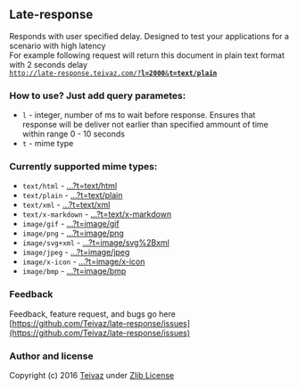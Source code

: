 ## Late-response
Responds with user specified delay. Designed to test your applications for a scenario with high latency  
For example following request will return this document in plain text format with 2 seconds delay  
[`http://late-response.teivaz.com/?`**`l=2000`**`&`**`t=text/plain`**](http://late-response.teivaz.com/?l=2000&t=text/plain)

### How to use? Just add query parametes:
 - `l` - integer, number of ms to wait before response. Ensures that response will be deliver not earlier than specified ammount of time within range 0 - 10 seconds
 - `t` - mime type

### Currently supported mime types:
 - `text/html` - [...?t=text/html](http://late-response.teivaz.com?t=text/html)
 - `text/plain` - [...?t=text/plain](http://late-response.teivaz.com?t=text/plain)
 - `text/xml` - [...?t=text/xml](http://late-response.teivaz.com?t=text/xml)
 - `text/x-markdown` - [...?t=text/x-markdown](http://late-response.teivaz.com?t=text/x-markdown)
 - `image/gif` - [...?t=image/gif](http://late-response.teivaz.com?t=image/gif)
 - `image/png` - [...?t=image/png](http://late-response.teivaz.com?t=image/png)
 - `image/svg+xml` - [...?t=image/svg%2Bxml](http://late-response.teivaz.com?t=image/svg%2Bxml)
 - `image/jpeg` - [...?t=image/jpeg](http://late-response.teivaz.com?t=image/jpeg)
 - `image/x-icon` - [...?t=image/x-icon](http://late-response.teivaz.com?t=image/x-icon)
 - `image/bmp` - [...?t=image/bmp](http://late-response.teivaz.com?t=image/bmp)

### Feedback
Feedback, feature request, and bugs go here [https://github.com/Teivaz/late-response/issues](https://github.com/Teivaz/late-response/issues)

### Author and license
Copyright (c) 2016 [Teivaz](http://teivaz.com) under [Zlib License](https://opensource.org/licenses/Zlib)

